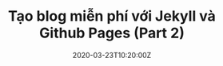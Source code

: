 ---
title: Tạo blog miễn phí với Jekyll và Github Pages (Part 2)
layout: post
date: 2020-03-23T10:20:00Z
---